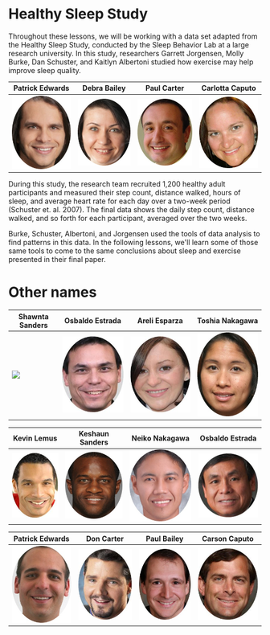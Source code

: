 # Healthy Sleep Study

Throughout these lessons, we will be working with a data set adapted from the Healthy Sleep Study, conducted by the Sleep Behavior Lab at a large research university. In this study, researchers Garrett Jorgensen, Molly Burke, Dan Schuster, and Kaitlyn Albertoni studied how exercise may help improve sleep quality.

| Patrick Edwards           | Debra Bailey                | Paul Carter               | Carlotta Caputo             |
| ------------------------- | --------------------------- | ------------------------- | --------------------------- |
| ![](img/white-male-2.jpg) | ![](img/white-female-1.jpg) | ![](img/white-male-6.jpg) | ![](img/white-female-3.jpg) |

During this study, the research team recruited 1,200 healthy adult participants and measured their step count, distance walked, hours of sleep, and average heart rate for each day over a two-week period (Schuster et. al. 2007). The final data shows the daily step count, distance walked, and so forth for each participant, averaged over the two weeks. 

Burke, Schuster, Albertoni, and Jorgensen used the tools of data analysis to find patterns in this data. In the following lessons, we'll learn some of those same tools to come to the same conclusions about sleep and exercise presented in their final paper.

# Other names

| Shawnta Sanders             | Osbaldo Estrada            | Areli Esparza                | Toshia Nakagawa             |
| --------------------------- | -------------------------- | ---------------------------- | --------------------------- |
| ![](img/black-female-1.jpg) | ![](img/latino-male-1.jpg) | ![](img/latina-female-1.jpg) | ![](img/asian-female-4.jpg) |

| Kevin Lemus                | Keshaun Sanders           | Neiko Nakagawa            | Osbaldo Estrada            |
| -------------------------- | ------------------------- | ------------------------- | -------------------------- |
| ![](img/latino-male-2.jpg) | ![](img/black-male-6.jpg) | ![](img/asian-male-5.jpg) | ![](img/latino-male-3.jpg) |

| Patrick Edwards           | Don Carter                | Paul Bailey               | Carson Caputo             |
| ------------------------- | ------------------------- | ------------------------- | ------------------------- |
| ![](img/white-male-3.jpg) | ![](img/white-male-4.jpg) | ![](img/white-male-1.jpg) | ![](img/white-male-5.jpg) |





